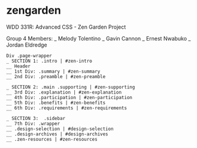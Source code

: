# zengarden
WDD 331R: Advanced CSS - Zen Garden Project

<!--List of Team Members -->
Group 4 Members:
_ Melody Tolentino
_ Gavin Cannon
_ Ernest Nwabuko
_ Jordan Eldredge

<!--The following text is meant as a quick reference guide for the Zen Garden HTML layout-->
```
Div .page-wrapper
_ SECTION 1: .intro | #zen-intro
__ Header
__ 1st Div: .summary | #zen-summary
__ 2nd Div: .preamble | #zen-preamble

_ SECTION 2: .main .supporting | #zen-supporting
__ 3rd Div: .explanation | #zen-explanation
__ 4th Div: .participation | #zen-participation
__ 5th Div: .benefits | #zen-benefits
__ 6th Div: .requirements | #zen-requirements

_ SECTION 3:  .sidebar
__ 7th Div: .wrapper
__ .design-selection | #design-selection
__ .design-archives | #design-archives
__ .zen-resources | #zen-resources
```